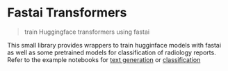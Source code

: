 # Fastai Transformers
> train Huggingface transformers using fastai


This small library provides wrappers to train hugginface models with fastai as well as some pretrained models for classification of radiology reports. Refer to the example notebooks for [text generation](nbs/03_sequence-generation.ipynb) or [classification](nbs/04_sequence-classification.ipynb)
